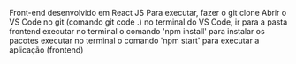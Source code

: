 Front-end desenvolvido em React JS
Para executar, fazer o git clone
Abrir o VS Code no git (comando git code .)
no terminal do VS Code, ir para a pasta frontend
executar no terminal o comando 'npm install' para instalar os pacotes
executar no terminal o comando 'npm start' para executar a aplicação (frontend)
